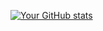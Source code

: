 [![Your GitHub stats](https://github-readme-stats.vercel.app/api?username=KelvinOwusu59&hide_rank=true&card-width=800px&show_icons=True&hide=prs,contribs&theme=radical)](https://github.com/anuraghazra/github-readme-stats)

